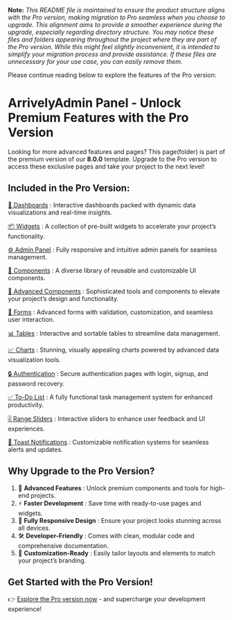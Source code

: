 **Note:** *This README file is maintained to ensure the product structure aligns with the Pro version, making migration to Pro seamless when you choose to upgrade. This alignment aims to provide a smoother experience during the upgrade, especially regarding directory structure. You may notice these files and folders appearing throughout the project where they are part of the Pro version. While this might feel slightly inconvenient, it is intended to simplify your migration process and provide assistance. If these files are unnecessary for your use case, you can easily remove them.*

Please continue reading below to explore the features of the Pro version:

# ArrivelyAdmin Panel - Unlock Premium Features with the Pro Version

Looking for more advanced features and pages? This page(folder) is part of the premium version of our <b>8.0.0</b> template. Upgrade to the Pro version to access these exclusive pages and take your project to the next level!

## Included in the Pro Version:

[🚀 Dashboards](https://codedthemes.com/demos/admin-templates/gradient-able/angular/stage/dashboard/analytics) : Interactive dashboards packed with dynamic data visualizations and real-time insights.

[📦 Widgets](https://codedthemes.com/demos/admin-templates/gradient-able/angular/stage/widget/statistic) : A collection of pre-built widgets to accelerate your project’s functionality.

[⚙️ Admin Panel](https://codedthemes.com/demos/admin-templates/gradient-able/angular/stage/online-course/dashboard) : Fully responsive and intuitive admin panels for seamless management.

[🔧 Components](https://codedthemes.com/demos/admin-templates/gradient-able/angular/stage/basic/button) : A diverse library of reusable and customizable UI components.

[🚀 Advanced Components](https://codedthemes.com/demos/admin-templates/gradient-able/angular/stage/advance/sweetAlert) : Sophisticated tools and components to elevate your project’s design and functionality.

[📝 Forms](https://codedthemes.com/demos/admin-templates/gradient-able/angular/stage/forms/basic) : Advanced forms with validation, customization, and seamless user interaction.

[📊 Tables](https://codedthemes.com/demos/admin-templates/gradient-able/angular/stage/tbl-bootstrap/bt-basic) : Interactive and sortable tables to streamline data management.

[📈 Charts](https://codedthemes.com/demos/admin-templates/gradient-able/angular/stage/charts/apex) : Stunning, visually appealing charts powered by advanced data visualization tools.

[🔒 Authentication](https://codedthemes.com/demos/admin-templates/gradient-able/angular/stage/auth/register) : Secure authentication pages with login, signup, and password recovery.

[✅ To-Do List](https://codedthemes.com/demos/admin-templates/gradient-able/angular/stage/todo/basic) : A fully functional task management system for enhanced productivity.

[🎚️ Range Sliders](https://codedthemes.com/demos/admin-templates/gradient-able/angular/stage/advance/rangeSlider) : Interactive sliders to enhance user feedback and UI experiences.

[🔔 Toast Notifications](https://codedthemes.com/demos/admin-templates/gradient-able/angular/stage/basic/toasts) : Customizable notification systems for seamless alerts and updates.

## Why Upgrade to the Pro Version?

1. 🚀 <b>Advanced Features</b> : Unlock premium components and tools for high-end projects.
2. ⚡ <b>Faster Development</b> : Save time with ready-to-use pages and widgets.
3. 📱 <b>Fully Responsive Design</b> : Ensure your project looks stunning across all devices.
4. 🛠 <b>Developer-Friendly</b> : Comes with clean, modular code and comprehensive documentation.
5. 🎨 <b>Customization-Ready</b> : Easily tailor layouts and elements to match your project’s branding.

## Get Started with the Pro Version!

👉 [Explore the Pro version now](https://codedthemes.com/item/gradient-able-angular-admin-template/) - and supercharge your development experience!
